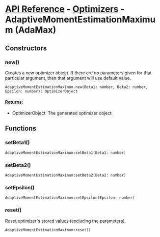 # [API Reference](../../API.md) - [Optimizers](../Optimizers.md) - AdaptiveMomentEstimationMaximum (AdaMax)

## Constructors

### new()

Creates a new optimizer object. If there are no parameters given for that particular argument, then that argument will use default value.

```
AdaptiveMomentEstimationMaximum.new(Beta1: number, Beta2: number, Epsilon: number): OptimizerObject
```

#### Returns:

* OptimizerObject: The generated optimizer object.

## Functions

### setBeta1()

```
AdaptiveMomentEstimationMaximum:setBeta1(Beta1: number)
```

### setBeta2()

```
AdaptiveMomentEstimationMaximum:setBeta2(Beta2: number)
```

### setEpsilon()

```
AdaptiveMomentEstimationMaximum:setEpsilon(Epsilon: number)
```

### reset()

Reset optimizer's stored values (excluding the parameters).

```
AdaptiveMomentEstimationMaximum:reset()
```
